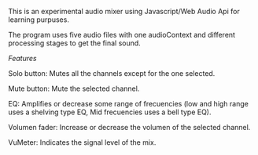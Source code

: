 This is an experimental audio mixer using Javascript/Web Audio Api for learning purpuses.

The program uses five audio files with one audioContext and different processing stages to get the final sound.

*Features*

Solo button: Mutes all the channels except for the one selected.

Mute button: Mute the selected channel.

EQ: Amplifies or decrease some range of frecuencies (low and high range uses a shelving type EQ, Mid frecuencies uses a bell type EQ).

Volumen fader: Increase or decrease the volumen of the selected channel.

VuMeter: Indicates the signal level of the mix.